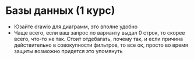 # Базы данных (1 курс)

- Юзайте drawio для диаграмм, это вполне удобно
- Чаще всего, если ваш запрос по варианту выдал 0 строк, то скорее всего, что-то не так. Стоит отдебагать, почему так, и если причина действительно в совокупности фильтров, то все ок, просто во время защиты возможно придется это упомянуть
